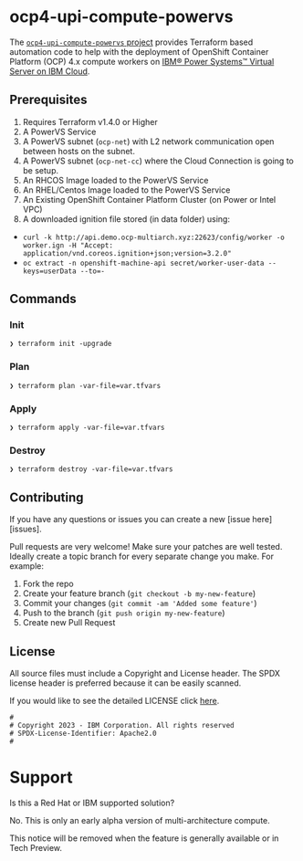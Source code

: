 # ocp4-upi-compute-powervs

The [`ocp4-upi-compute-powervs` project](https://github.com/ibm/ocp4-upi-compute-powervs) provides Terraform based automation code to help with the deployment of OpenShift Container Platform (OCP) 4.x compute workers on [IBM® Power Systems™ Virtual Server on IBM Cloud](https://www.ibm.com/cloud/power-virtual-server).

## Prerequisites

1. Requires Terraform v1.4.0 or Higher
2. A PowerVS Service 
3. A PowerVS subnet (`ocp-net`) with L2 network communication open between hosts on the subnet.
4. A PowerVS subnet (`ocp-net-cc`) where the Cloud Connection is going to be setup.
5. An RHCOS Image loaded to the PowerVS Service
6. An RHEL/Centos Image loaded to the PowerVS Service
7. An Existing OpenShift Container Platform Cluster (on Power or Intel VPC)
8. A downloaded ignition file stored (in data folder) using: 
  - `curl -k http://api.demo.ocp-multiarch.xyz:22623/config/worker -o worker.ign -H "Accept: application/vnd.coreos.ignition+json;version=3.2.0"`
  - `oc extract -n openshift-machine-api secret/worker-user-data --keys=userData --to=-`

## Commands

### Init 

```
❯ terraform init -upgrade
```

### Plan

```
❯ terraform plan -var-file=var.tfvars
```

### Apply 

```
❯ terraform apply -var-file=var.tfvars
```

### Destroy

```
❯ terraform destroy -var-file=var.tfvars
```

## Contributing

If you have any questions or issues you can create a new [issue here][issues].

Pull requests are very welcome! Make sure your patches are well tested.
Ideally create a topic branch for every separate change you make. For
example:

1. Fork the repo
2. Create your feature branch (`git checkout -b my-new-feature`)
3. Commit your changes (`git commit -am 'Added some feature'`)
4. Push to the branch (`git push origin my-new-feature`)
5. Create new Pull Request

## License

All source files must include a Copyright and License header. The SPDX license header is 
preferred because it can be easily scanned.

If you would like to see the detailed LICENSE click [here](LICENSE).

```text
#
# Copyright 2023 - IBM Corporation. All rights reserved
# SPDX-License-Identifier: Apache2.0
#
```

# Support
Is this a Red Hat or IBM supported solution?

No. This is only an early alpha version of multi-architecture compute.

This notice will be removed when the feature is generally available or in Tech Preview. 